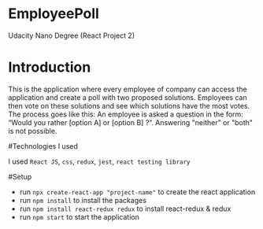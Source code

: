# EmployeePoll
Udacity Nano Degree (React Project 2)

# Introduction
This is the application where every employee of company can access the application and create a poll with two proposed solutions. Employees can then vote on these solutions and see which solutions have the most votes. The process goes like this: An employee is asked a question in the form: “Would you rather [option A] or [option B] ?”. Answering "neither" or "both" is not possible.

#Technologies I used

I used `React JS`, `css`, `redux`, `jest`, `react testing library`

#Setup

- run `npx create-react-app "project-name"` to create the react application
- run `npm install` to install the packages
- run `npm install react-redux redux` to install react-redux & redux
- run `npm start` to start the application



